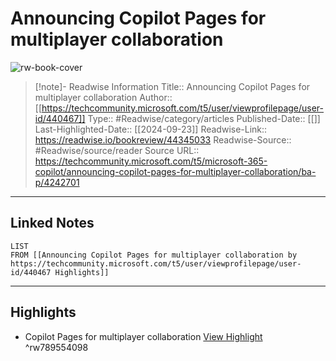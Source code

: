 # Announcing Copilot Pages for multiplayer collaboration

![rw-book-cover](https://readwise-assets.s3.amazonaws.com/media/uploaded_book_covers/profile_174804/original_rANm6DO)
<br>
>[!note]- Readwise Information
>Title:: Announcing Copilot Pages for multiplayer collaboration
>Author:: [[https://techcommunity.microsoft.com/t5/user/viewprofilepage/user-id/440467]]
>Type:: #Readwise/category/articles
>Published-Date:: [[]]
>Last-Highlighted-Date:: [[2024-09-23]]
>Readwise-Link:: https://readwise.io/bookreview/44345033
>Readwise-Source:: #Readwise/source/reader
>Source URL:: https://techcommunity.microsoft.com/t5/microsoft-365-copilot/announcing-copilot-pages-for-multiplayer-collaboration/ba-p/4242701
--- 

## Linked Notes
```dataview
LIST
FROM [[Announcing Copilot Pages for multiplayer collaboration by https://techcommunity.microsoft.com/t5/user/viewprofilepage/user-id/440467 Highlights]]
```

---

## Highlights
- Copilot Pages for multiplayer collaboration [View Highlight](https://readwise.io/open/789554098) ^rw789554098
